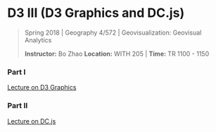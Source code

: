 # D3 III (D3 Graphics and DC.js)

> Spring 2018 | Geography 4/572 | Geovisualization: Geovisual Analytics
>
> **Instructor:** Bo Zhao  **Location:** WITH 205 | **Time:** TR 1100 - 1150

### Part I

[Lecture on D3 Graphics](part01)

### Part II

[Lecture on DC.js](part02)